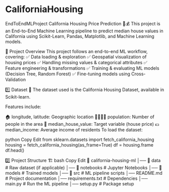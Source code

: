# CaliforniaHousing
EndToEndMLProject
California Housing Price Prediction 🏡💰
This project is an End-to-End Machine Learning pipeline to predict median house values in California using Scikit-Learn, Pandas, Matplotlib, and Machine Learning models.

📌 Project Overview
This project follows an end-to-end ML workflow, covering: ✅ Data loading & exploration
✅ Geospatial visualization of housing prices
✅ Handling missing values & categorical attributes
✅ Feature engineering & transformations
✅ Training & evaluating ML models (Decision Tree, Random Forest)
✅ Fine-tuning models using Cross-Validation

1️⃣ Dataset 📂
The dataset used is the California Housing Dataset, available in Scikit-learn.

Features include:

🏠 longitude, latitude: Geographic location
👨‍👩‍👧‍👦 population: Number of people in the area
🏡 median_house_value: Target variable (house price)
💵 median_income: Average income of residents
To load the dataset:

python
Copy
Edit
from sklearn.datasets import fetch_california_housing
housing = fetch_california_housing(as_frame=True)
df = housing.frame
df.head()

2️⃣ Project Structure 🏗️
bash
Copy
Edit
📂 california-housing-ml
│── 📂 data                   # Raw dataset (if applicable)
│── 📂 notebooks              # Jupyter Notebooks
│── 📂 models                 # Trained models
│── 📂 src                    # ML pipeline scripts
│── README.md                 # Project documentation
│── requirements.txt          # Dependencies
│── main.py                   # Run the ML pipeline
│── setup.py                  # Package setup

